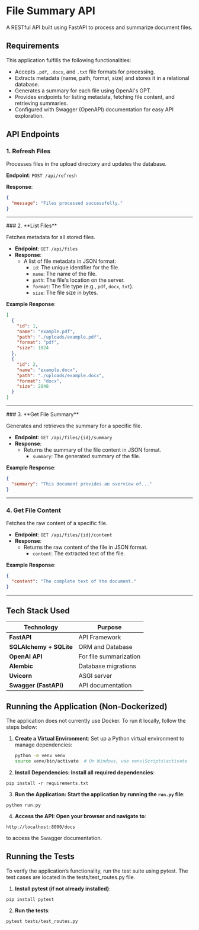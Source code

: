 # File Summary API
A RESTful API built using FastAPI to process and summarize document files.

## Requirements

This application fulfills the following functionalities:

- Accepts `.pdf`, `.docx`, and `.txt` file formats for processing.
- Extracts metadata (name, path, format, size) and stores it in a relational database.
- Generates a summary for each file using OpenAI's GPT.
- Provides endpoints for listing metadata, fetching file content, and retrieving summaries.
- Configured with Swagger (OpenAPI) documentation for easy API exploration.

## API Endpoints

### 1. **Refresh Files**
Processes files in the upload directory and updates the database.

**Endpoint**: `POST /api/refresh`

**Response**:
```json
{
  "message": "Files processed successfully."
}
```
<hr/>
### 2. **List Files**

Fetches metadata for all stored files.

- **Endpoint**: `GET /api/files`
- **Response**:
  - A list of file metadata in JSON format:
    - `id`: The unique identifier for the file.
    - `name`: The name of the file.
    - `path`: The file's location on the server.
    - `format`: The file type (e.g., `pdf`, `docx`, `txt`).
    - `size`: The file size in bytes.

**Example Response**:
```json
[
  {
    "id": 1,
    "name": "example.pdf",
    "path": "./uploads/example.pdf",
    "format": "pdf",
    "size": 1024
  },
  {
    "id": 2,
    "name": "example.docx",
    "path": "./uploads/example.docx",
    "format": "docx",
    "size": 2048
  }
]

```
<hr/>
### 3. **Get File Summary**

Generates and retrieves the summary for a specific file.

- **Endpoint**: `GET /api/files/{id}/summary`
- **Response**:
  - Returns the summary of the file content in JSON format.
    - `summary`: The generated summary of the file.

**Example Response**:
```json
{
  "summary": "This document provides an overview of..."
}
```
<hr/>

### 4. **Get File Content**

Fetches the raw content of a specific file.

- **Endpoint**: `GET /api/files/{id}/content`
- **Response**:
  - Returns the raw content of the file in JSON format.
    - `content`: The extracted text of the file.

**Example Response**:
```json
{
  "content": "The complete text of the document."
}
```

<hr/>

## Tech Stack Used

| Technology              | Purpose                                   |
|--------------------------|-------------------------------------------|
| **FastAPI**             | API Framework                            |
| **SQLAlchemy + SQLite** | ORM and Database                         |
| **OpenAI API**          | For file summarization                   |
| **Alembic**             | Database migrations                      |
| **Uvicorn**             | ASGI server                              |
| **Swagger (FastAPI)**   | API documentation                        |

## Running the Application (Non-Dockerized)

The application does not currently use Docker. To run it locally, follow the steps below:

1. **Create a Virtual Environment**:
   Set up a Python virtual environment to manage dependencies:
   ```bash
   python -m venv venv
   source venv/bin/activate  # On Windows, use venv\Scripts\activate
   
2. **Install Dependencies: Install all required dependencies**:

`pip install -r requirements.txt`


3. **Run the Application: Start the application by running the `run.py` file**:

`python run.py`

4. **Access the API: Open your browser and navigate to**:

`http://localhost:8000/docs`

to access the Swagger documentation.


## Running the Tests
To verify the application’s functionality, run the test suite using pytest. The test cases are located in the tests/test_routes.py file.

1. **Install pytest (if not already installed)**:

`pip install pytest`

2. **Run the tests**:

`pytest tests/test_routes.py`
